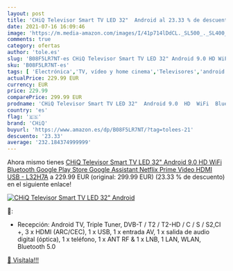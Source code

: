 ```yaml
---
layout: post
title: 'CHiQ Televisor Smart TV LED 32"  Android al 23.33 % de descuento'
date: 2021-07-16 16:09:46
image: 'https://m.media-amazon.com/images/I/41p714lDdCL._SL500_._SL400_.jpg'
comments: true
category: ofertas
author: 'tole.es'
slug: 'B08F5LR7NT-es CHiQ Televisor Smart TV LED 32" Android 9.0 HD WiFi...'
sku: 'B08F5LR7NT-es'
tags: [ 'Electrónica','TV, vídeo y home cinema','Televisores','android','chiq', ]
actualPrice: 229.99 EUR
currency: EUR
price: 229.99
comparePrice: 299.99 EUR
prodname: 'CHiQ Televisor Smart TV LED 32"  Android 9.0  HD  WiFi  Bluetooth  Google Play Store  Google Assistant  Netflix  Prime Video  HDMI  USB - L32H7A'
country: 'es'
flag: '🇪🇸'
brand: 'CHiQ'
buyurl: 'https://www.amazon.es/dp/B08F5LR7NT/?tag=tolees-21'
descuento: '23.33'
average: '232.184374999999'
---
```


Ahora mismo tienes [CHiQ Televisor Smart TV LED 32"  Android 9.0  HD  WiFi  Bluetooth  Google Play Store  Google Assistant  Netflix  Prime Video  HDMI  USB - L32H7A](https://www.amazon.es/dp/B08F5LR7NT/?tag=tolees-21) a 229.99 EUR (original: 299.99 EUR) (23.33 %  de descuento) en el siguiente enlace!

[![CHiQ Televisor Smart TV LED 32"  Android](https://m.media-amazon.com/images/I/41p714lDdCL._SL500_._SL400_.jpg)](https://www.amazon.es/dp/B08F5LR7NT/?tag=tolees-21)

🔎:

- Recepción: Android TV, Triple Tuner, DVB-T / T2 / T2-HD / C / S / S2,CI +, 3 x HDMI (ARC/CEC), 1 x USB, 1 x entrada AV, 1 x salida de audio digital (óptica), 1 x teléfono, 1 x ANT RF & 1 x LNB, 1 LAN, WLAN, Bluetooth 5.0

[🛒 Visítala!!!](https://www.amazon.es/dp/B08F5LR7NT/?tag=tolees-21)

